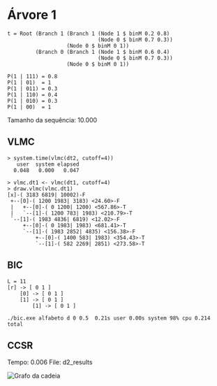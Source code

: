 Árvore 1
========

    t = Root (Branch 1 (Branch 1 (Node 1 $ binM 0.2 0.8)
                                 (Node 0 $ binM 0.7 0.3))
                       (Node 0 $ binM 0 1))
             (Branch 0 (Branch 1 (Node 1 $ binM 0.6 0.4)
                                 (Node 0 $ binM 0.7 0.3))
                       (Node 0 $ binM 0 1))
    
    P(1 | 111) = 0.8
    P(1 | 01)  = 1
    P(1 | 011) = 0.3 
    P(1 | 110) = 0.4
    P(1 | 010) = 0.3
    P(1 | 00)  = 1

Tamanho da sequência: 10.000

VLMC
-----

    > system.time(vlmc(dt2, cutoff=4))
       user  system elapsed 
      0.048   0.000   0.047 
    
    > vlmc.dt1 <- vlmc(dt1, cutoff=4)
    > draw.vlmc(vlmc.dt1)
    [x]-( 3183 6819| 10002)-F
     +--[0]-( 1200 1983| 3183) <24.60>-F
     |   +--[0]-( 0 1200| 1200) <567.86>-T
     |   `--[1]-( 1200 783| 1983) <210.79>-T
     `--[1]-( 1983 4836| 6819) <12.02>-F
         +--[0]-( 0 1983| 1983) <681.41>-T
         `--[1]-( 1983 2852| 4835) <156.38>-F
             +--[0]-( 1400 583| 1983) <354.43>-T
             `--[1]-( 582 2269| 2851) <273.58>-T
BIC
------

    L = 11
    [r] -> [ 0 1 ]
        [0] -> [ 0 1 ]
        [1] -> [ 0 1 ]
            [1] -> [ 0 1 ]

    ./bic.exe alfabeto d 0 0.5  0.21s user 0.00s system 98% cpu 0.214 total
 
CCSR
-------

Tempo: 0.006 
File: d2_results

![Grafo da cadeia](var/treeSimulator/CSSR/dot.png "Grafo da cadeia")



